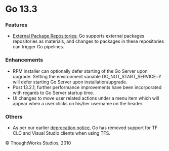 
 

Go 13.3<!-- {.collapsible-heading onclick="toggleCollapse($(this));"} -->
=======

### Features<!-- {.collapsible-heading onclick="toggleCollapse($(this));"} -->

-   [External Package
    Repositories:](../advanced_usage/package_material.html#package_material) Go supports
    external packages repositories as materials, and changes to packages
    in these repositories can trigger Go pipelines.

### Enhancements<!-- {.collapsible-heading onclick="toggleCollapse($(this));"} -->

-   RPM installer can optionally defer starting of the Go Server upon
    upgrade. Setting the environment variable DO\_NOT\_START\_SERVICE=Y
    will defer starting Go Server upon installation/upgrade.
-   Post 13.2.1, further performance improvements have been incorporated
    with regards to Go Server startup time.
-   UI changes to move user related actions under a menu item which will
    appear when a user clicks on his/her username on the header.

### Others<!-- {.collapsible-heading onclick="toggleCollapse($(this));"} -->

-   As per our earlier [deprecation
    notice](http://support.thoughtworks.com/entries/23397228-Go-s-support-for-non-SDK-TFS-polling-deprecated-as-of-13-1),
    Go has removed support for TF CLC and Visual Studio clients when
    using TFS.





© ThoughtWorks Studios, 2010

